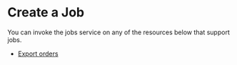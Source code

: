 # Create a Job

You can invoke the jobs service on any of the resources below that support jobs.

* [Export orders](https://docs.moltin.com/orders-and-customers/orders/exporting)



